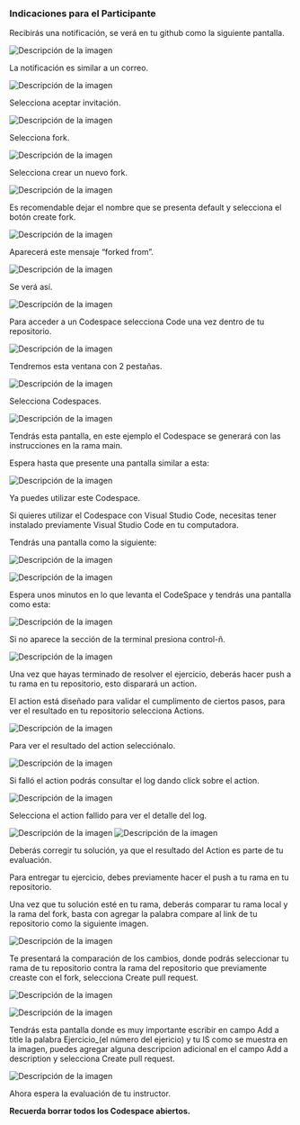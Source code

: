 ### Indicaciones para el Participante
Recibirás una notificación, se verá en tu github como la siguiente pantalla.

![Descripción de la imagen](../imagenes/Img6.png)

La notificación es similar a un correo.

![Descripción de la imagen](../imagenes/Img7.png)

Selecciona aceptar invitación.

![Descripción de la imagen](../imagenes/Img8.png)

Selecciona fork.

![Descripción de la imagen](../imagenes/Img9.png)

Selecciona crear un nuevo fork.

![Descripción de la imagen](../imagenes/Img10.png)

Es recomendable dejar el nombre que se presenta default y selecciona el botón create fork.

![Descripción de la imagen](../imagenes/Img11.png)

Aparecerá este mensaje “forked from”.

![Descripción de la imagen](../imagenes/Img12.png)

Se verá así.

![Descripción de la imagen](../imagenes/Img13.png)

Para acceder a un Codespace selecciona Code una vez dentro de tu repositorio.

![Descripción de la imagen](../imagenes/Img14.png)

Tendremos esta ventana con 2 pestañas.

![Descripción de la imagen](../imagenes/Img15.png)

Selecciona Codespaces.

![Descripción de la imagen](../imagenes/Img16.png)

Tendrás esta pantalla, en este ejemplo el Codespace se generará con las instrucciones en la rama main. 

Espera hasta que presente una pantalla similar a esta:

![Descripción de la imagen](../imagenes/Img17.png)

Ya puedes utilizar este Codespace.

Si quieres utilizar el Codespace con Visual Studio Code, necesitas tener instalado previamente Visual Studio Code en tu computadora.

Tendrás una pantalla como la siguiente:

![Descripción de la imagen](../imagenes/Img18.png)

![Descripción de la imagen](../imagenes/Img19.png)

Espera unos minutos en lo que levanta el CodeSpace y tendrás una pantalla como esta:

![Descripción de la imagen](../imagenes/Img20.png)

Si no aparece la sección de la terminal presiona control-ñ.

![Descripción de la imagen](../imagenes/Img21.png)

Una vez que hayas terminado de resolver el ejercicio, deberás hacer push a tu rama en tu repositorio, esto disparará un action.

El action está diseñado para validar el cumplimento de ciertos pasos, para ver el resultado en tu repositorio selecciona Actions.

![Descripción de la imagen](../imagenes/Img22.png)

Para ver el resultado del action selecciónalo.

![Descripción de la imagen](../imagenes/Img23.png)

Si falló el action podrás consultar el log dando click sobre el action.

![Descripción de la imagen](../imagenes/Img24.png)

Selecciona el action fallido para ver el detalle del log.

![Descripción de la imagen](../imagenes/Img25.png)
![Descripción de la imagen](../imagenes/Img26.png)

Deberás corregir tu solución, ya que el resultado del Action es parte de tu evaluación.

Para entregar tu ejercicio, debes previamente hacer el push a tu rama en tu repositorio.

Una vez que tu solución esté en tu rama, deberás comparar tu rama local y la rama del fork, basta con agregar la palabra compare al link de tu repositorio como la siguiente imagen.

![Descripción de la imagen](../imagenes/Img27.png)


Te presentará la comparación de los cambios, donde podrás seleccionar tu rama de tu repositorio contra la rama del repositorio que previamente creaste con el fork, selecciona Create pull request.

![Descripción de la imagen](../imagenes/Img28.png)

![Descripción de la imagen](../imagenes/Img27_1.png)

Tendrás esta pantalla donde es muy importante escribir en campo Add a title la palabra Ejercicio_(el número del ejericio) y tu IS como se muestra en la imagen, puedes agregar alguna descripcion adicional en el campo Add a description y selecciona Create pull request.

![Descripción de la imagen](../imagenes/Img29.png)

Ahora espera la evaluación de tu instructor.

**Recuerda borrar todos los Codespace abiertos.**










